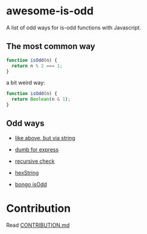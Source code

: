 # awesome-is-odd
A list of odd ways for is-odd functions with Javascript.

## The most common way
```js
function isOdd(n) {
  return n % 2 === 1;
}
```

a bit weird way:
```js
function isOdd(n) {
  return Boolean(n & 1);
}
```

## Odd ways
- [like above, but via string](ways/viaString.md)

- [dumb for express](ways/dumbForExpress.md)

- [recursive check](ways/recursive.md)

- [hexString](ways/hexString.md)

- [bongo isOdd](ways/bongo.md)

# Contribution
Read [CONTRIBUTION.md](CONTRIBUTION.md)

